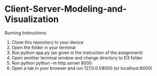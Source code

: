 # Client-Server-Modeling-and-Visualization

Running Instructions:
1. Clone this repository to your device
2. Open the folder in your terminal
3. Run python app.py (as given in the instruction of the assignment)
4. Open another terminal window and change directory to D3 folder 
5. Run python python -m http.server 8000 
6. Open a tab in your browser and run 127.0.0.1/8000 (or localhost:8000)


